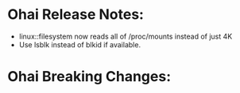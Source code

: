 <!---
This file is reset every time a new release is done. The contents of this file are for the currently unreleased version.

Example Note:

## Example Heading
Details about the thing that changed that needs to get included in the Release Notes in markdown.
-->
# Ohai Release Notes:
* linux::filesystem now reads all of /proc/mounts instead of just 4K
* Use lsblk instead of blkid if available.


# Ohai Breaking Changes:
